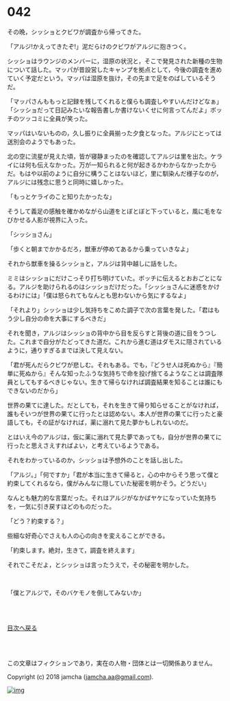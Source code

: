 # 042

その晩，シッショとクビワが調査から帰ってきた。  

「アルジ!かえってきたぞ!」泥だらけのクビワがアルジに抱きつく。  

シッショはラウンジのメンバーに，湿原の状況と，そこで発見された新種の生物について話した。マッパが昔設営したキャンプを拠点として，今後の調査を進めていく予定だという。マッパは湿原を抜け，その先まで足をのばしているそうだ。  

「マッパさんももっと記録を残してくれると僕らも調査しやすいんだけどなぁ」「シッショだって日記みたいな報告書しか書けないくせに何言ってんだよ」ボッチのツッコミに全員が笑った。  

マッパはいないものの，久し振りに全員揃った夕食となった。アルジにとっては送別会のようでもあった。  

北の空に流星が見えた頃，皆が寝静まったのを確認してアルジは里を出た。ケライには何も伝えなかった。万が一知られると何が起きるかわからなかったからだ。もはや以前のように自分に構うことはないほど，里に馴染んだ様子なのが，アルジには残念に思うと同時に嬉しかった。  

「もっとケライのこと知りたかったな」  

そうして義足の感触を確かめながら山道をとぼとぼと下っていると，風に毛をなびかせる人影が視界に入った。  

「シッショさん」  

「歩くと朝までかかるだろ，獣車が停めてあるから乗っていきなよ」  

それから獣車を操るシッショと，アルジは背中越しに話をした。  

ミミはシッショにだけこっそり打ち明けていた。ボッチに伝えるとおおごとになる。アルジを助けられるのはシッショだけだった。「シッショさんに迷惑をかけるわけには」「僕は怒られてもなんとも思わないから気にするなよ」  

「それより」シッショは少し気持ちをこめた調子で次の言葉を発した。「君はもう少し自分の命を大事にするべきだ」  

それを聞き，アルジはシッショの背中から目を反らすと背後の道に目をうつした。これまで自分がたどってきた道だ。これから進む道はダモスに隠されているように，通りすぎるまでは決して見えない。  

「君が死んだらクビワが悲しむ。それもある。でも，『どうせ人は死ぬから』『簡単に死ぬから』そんな知ったふうな気持ちで命を投げ捨てるようなことは調査隊員としてもするべきじゃない。生きて帰らなければ調査結果を知ることは誰にもできないのだから」  

世界の果てに達した。だとしても，それを生きて帰り知らせることがなければ，誰もそいつが世界の果てに行ったとは認めない。本人が世界の果てに行ったと豪語しても，その証がなければ，薬に溺れて見た夢かもしれないのだ。  

とはいえ今のアルジは，仮に薬に溺れて見た夢であっても，自分が世界の果てに行ったと思えさえすればよい，と考えているようである。  

それをわかっているのか，シッショは予想外のことを話し出した。  

「アルジ。」「何ですか」「君が本当に生きて帰ると，心の中からそう思って僕と約束してくれるなら，僕がみんなに隠していた秘密を明かそう。どうだい」  

なんとも魅力的な言葉だった。それはアルジがなかばヤケになっていた気持ちを，一気に引き戻すほどのものだった。  

「どう？約束する？」  

些細な好奇心でさえも人の心の向きを変えることができる。  

「約束します。絶対，生きて，調査を終えます」  

それでこそだよ，とシッショは言ったうえで，その秘密を明かした。  

<br>  

「僕とアルジで，そのバケモノを倒してみないか」  

<br>  
<br>  

[目次へ戻る](https://github.com/jamcha-aa/OblivionReports/blob/master/README.md)  

<br>  
<br>  

この文章はフィクションであり，実在の人物・団体とは一切関係ありません。  

Copyright (c) 2018 jamcha (jamcha.aa@gmail.com).  

[![img](http://i.creativecommons.org/l/by-nc-sa/4.0/88x31.png)](http://creativecommons.org/licenses/by-nc-sa/4.0/deed)